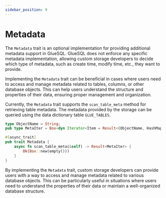```yaml
---
sidebar_position: 9
---
```


# Metadata

The `Metadata` trait is an optional implementation for providing additional metadata support in GlueSQL. GlueSQL does not enforce any specific metadata implementation, allowing custom storage developers to decide which type of metadata, such as create time, modify time, etc., they want to provide.

Implementing the `Metadata` trait can be beneficial in cases where users need to access and manage metadata related to tables, columns, or other database objects. This can help users understand the structure and properties of their data, ensuring proper management and organization.

Currently, the `Metadata` trait supports the `scan_table_meta` method for retrieving table metadata. The metadata provided by the storage can be queried using the data dictionary table `GLUE_TABLES`.

```rust
type ObjectName = String;
pub type MetaIter = Box<dyn Iterator<Item = Result<(ObjectName, HashMap<String, Value>)>>>;

#[async_trait]
pub trait Metadata {
    async fn scan_table_meta(&self) -> Result<MetaIter> {
        Ok(Box::new(empty()))
    }
}
```

By implementing the `Metadata` trait, custom storage developers can provide users with a way to access and manage metadata related to various database objects. This can be particularly useful in situations where users need to understand the properties of their data or maintain a well-organized database structure.
